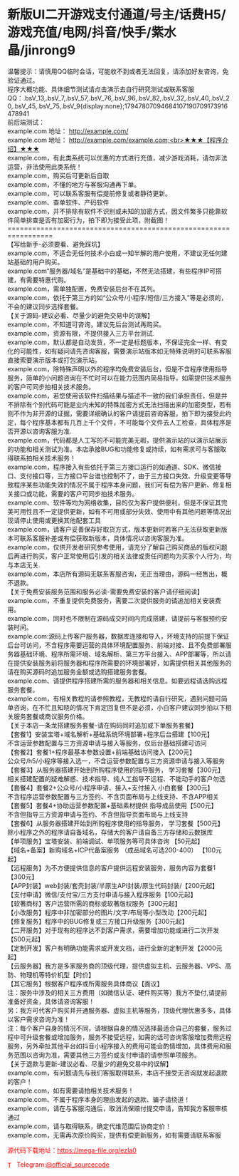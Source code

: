 # 新版UI二开游戏支付通道/号主/话费H5/游戏充值/电网/抖音/快手/紫水晶/jinrong9

温馨提示：请慎用QQ临时会话，可能收不到或者无法回复，请添加好友咨询，免验证通过。<br>程序大概功能、具体细节测试请点击演示去自行研究测试或联系客服QQ：.bsV_13,.bsV_7,.bsV_57,.bsV_76,.bsV_96,.bsV_82,.bsV_32,.bsV_40,.bsV_20,.bsV_45,.bsV_75,.bsV_9{display:none};17947807094684107190709173916478941<br>前后端测试：<br>example.com 地址： http://example.com/<br>example.com 地址： http://example.com/example.com;<br>★★★【程序介绍】★★★<br>example.com，有此类系统可以优惠的方式进行充值，减少游戏消耗，请勿非法运营，非法使用此类系统！<br>example.com，购买后可更新后自取<br>example.com，不懂的地方与客服沟通再下单。<br>example.com，可以联系客服有偿提前修复或者静待更新。<br>example.com、查单软件、产码软件<br>example.com，并不排除有软件不识别或未知的加密方式，因文件繁多只能靠软件简单排查是否有加密行为，拍下即为接受此项，附截图！<br>=================================================================<br>【写给新手-必须要看、避免踩坑】<br>example.com，不适合无任何技术小白或一知半解的用户使用，不建议无任何建站基础的用户购买。<br>example.com“服务器/域名”是基础中的基础，不然无法搭建，有些程序IP可搭建，有需要特惠代购。<br>example.com，需单独配置，免费安装后台不在其列。<br>example.com，依托于第三方的如“公众号/小程序/短信/三方接入”等是必须的，不会的建议同步选择套餐。<br>【关于源码-建议必看、尽量少的避免交易中的误解】<br>example.com，不知道可咨询，建议先后台测试再购买。<br>example.com，资源有限，不提供接入三方平台测试.<br>example.com，默认都是自动发货，不一定是标题版本，不保证完全一样、有变化的可能性，如有疑问请先咨询客服，需要演示站版本如无特殊说明的可联系客服直接索要演示版本或打包演示站。<br>example.com，除特殊声明以外的程序均免费安装后台，但是不含程序使用指导服务，简单的小问题咨询在不忙时可以在能力范围内简易指导，如需提供技术服务的客户可同步拍相关技术服务。<br>example.com，若您使用该软件扫描结果与描述不一致的我们承担责任，但是并不排除有个别代码可能是业内未知的特殊加密方式无法扫描出来的加密类型，若有则不作为非开源的证据，需要详细确认的客户请提前咨询客服，拍下即为接受此约定，每个程序基本都有几百上千个文件，不可能每个文件去人工检查，具体程序是否开源以咨询客服为准.<br>example.com，代码都是人工写的不可能完美无暇，提供演示站的以演示站展示的功能和相关测试为准。本店承接BUG和功能修复或持续，如有需求可与客服取得联系拍相关技术服务！<br>example.com，程序接入有些依托于第三方接口运行的如通道、SDK、微信接口、支付接口等，三方接口平台谁也控制不了，由于三方接口失效、升级变更等导致程序某些功能失效的情况不属于程序本身问题，我们可有偿为客户更新、修复相关接口或功能，需要的客户可同步拍技术服务。<br>example.com、软件等均为网络收集，目的仅为客户提供便利，但是不保证其完美可用性且不一定提供更新，如有不可用或部分失效、使用中有其他问题等情况出现请停止使用或更换其他配套工具<br>example.com，请客户妥善保存好取货方式，版本更新时若客户无法获取更新版本可联系客服补差或有偿获取新版本，具体情况以咨询客服为准。<br>example.com，仅供开发者研究参考使用，请充分了解自己购买商品的版权问题后再进行购买，客户正常使用后引发的相关法律或责任问题均为买家个人行为，均与本店无关.<br>example.com，本店所有源码无联系客服咨询，无正当理由，源码一经售出，概不退款。<br>【关于免费安装服务范围和服务必读-需要免费安装的客户请仔细阅读】<br>example.com，不重复提供免费服务，需要二次提供服务的请追加相关安装费用。<br>example.com，同时也不限制在源码成交时间内完成搭建，请提前与客服预约安装时间。<br>example.com:源码上传客户服务器，数据库连接和导入，环境支持的前提下保证后台可访问，不含程序需要运营的具体环境配置服务、前端对接、且不免费部署服务器基础环境、程序所需环境、域名解析、第三方平台接入、APP部署等，所以请在提供安装服务前将服务器和程序所需要的环境部署好，如需提供相关其他服务的请在购买源码时追加服务金额或选购搭建服务套餐。<br>example.com、请提供程序搭建所需的服务器和相关信息。如要远程请选购远程服务套餐。<br>example.com，有相关教程的请参照教程，无教程的请自行研究，遇到问题可简单咨询，在不忙且知晓的情况下肯定回复但不是必须，小白客户建议同步拍以下相关服务套餐或商议服务价格。<br>【关于本店一条龙搭建服务套餐-请在购码同时追加或下单服务套餐】<br>【套餐1】安装宝塔+域名解析+基础系统环境部署+程序后台搭建【100元】<br>不含运营参数配置与三方资源申请与接入等服务，仅后台基础搭建可访问<br>【套餐2】套餐1+程序最基本参数设置+前端基础访问接入【200元】<br>公众号/h5/小程序等接入选一，不含运营参数配置与三方资源申请与接入等服务<br>【套餐3】从服务器搭建开始到所购程序使用的指导服务， 学习套餐【300元】<br>       相关搭建配置的疑难解惑、技术指导、纯人工指导不远程、不能动手的客户勿选<br>【套餐4】套餐2+公众号/小程序申请、接入+支付接入 小白套餐【300元】<br>       不含程序运营参数配置与三方签约、不含页面布局与上线支持、不含APP相关<br>【套餐5】套餐4+协助运营参数配置+基础素材提供 指导成品使用【500元】<br>       不含但指导三方资源申请与签约、不含但指导页面布局与上线支持<br>【套餐6】从服务器搭建开始到所购程序使用的指导服务， 学习套餐【500元】<br>       除小程序之外的程序请自备域名，存储大的客户请自备三方存储和云数据库<br>【单项服务】宝塔安装、前端调试、单项服务等可具体咨询 【50元起】<br>【域名+备案】新购域名+ICP代备案服务 （成品域名可选200-400） 【100元起】<br>【远程服务】为不方便提供信息的客户提供远程安装服务，服务内容为套餐1【300元】<br>【APP封装】web封装/套壳封装/半原生API封装/原生代码封装/【200元起】<br>【支付申请】微信/支付宝/三方支付申请与接入程序服务【100元起】<br>【软著商标】客户运营所需的商标或软著版权服务【300元起】<br>【小改服务】程序中非加密部分的图片/文字/布局等小型改动【200元起】<br>【修复服务】程序中的BUG修复或三方接口升级服务【300元起】<br>【二开服务】对于现有的程序达不到客户需求，需要增加功能或进行二次开发【500元起】<br>【定制开发】客户有明确功能需求或开发文档，进行全新的定制开发【2000元起】<br>【云服务器】我方是多家服务商的顶级代理，提供虚拟主机、云服务器、VPS、高防、物理机等特价机型【时价】<br>【其它服务】根据客户程序或所需服务具体商议【面议】<br>注：服务中涉及的相关三方费用（如微信认证、硬件购买等）我方不垫付,请提前准备好资金，具体请咨询客服！<br>另：我方可代客户购买并开通服务器、虚拟主机等服务，顶级代理优惠多多，具体以客户需求咨询为准！<br>注：每个客户自身的情况不同，请根据自身的情况选择最适合自己的套餐，服务过程中可升级套餐或增加服务，服务不接受远程，如需的话可咨询客服增加费用远程服务，另外牵扯其他平台如抖音小程序接入的费用可能会酌情增加，具体费用和服务范围以咨询为准，需要其他三方签约或支付申请的请参照单项服务。<br>【关于退款与更新-建议必看、尽量少的避免交易中的误解】<br>example.com，有问题请先与我们客服取得联系，本店不接受无咨询就发起退款的客户！<br>example.com，如有需要请拍相关技术服务！<br>example.com、不属于程序本身的理由发起的退款、骗子请绕道！<br>example.com，请在与客服沟通后，取消消保赔付提交申请，告知我方客服审核通过<br>example.com，请与取得联系，确定代维范围后协商定价！<br>example.com，无需再次原价购买，提供有偿更新服务，如有需要请联系客服<br>


<p style="color: red;">源代码下载地址：<a href="https://mega-file.org/ezIa0" style="color: red;">https://mega-file.org/ezIa0</a></p><p style="color: red;"><img src="https://cdn-icons-png.flaticon.com/512/2111/2111646.png" alt="Telegram Icon" style="width: 16px; vertical-align: middle; margin-right: 5px;">Telegram:<a href="https://t.me/official_sourcecode" style="color: red;">@official_sourcecode</a></p>